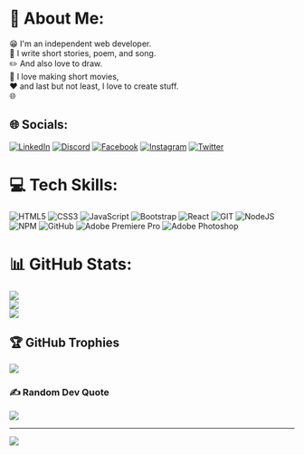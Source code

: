 # 💫 About Me:
😁 I'm an independent web developer.<br>🙌 I write short stories, poem, and song.<br>:pencil2: And also love to draw.<br>:movie_camera: I love making short movies,<br>❤ and last but not least, I love to create stuff.<br> 🌐

## 🌐 Socials:
[![LinkedIn](https://img.shields.io/badge/LinkedIn-%230077B5.svg?logo=linkedin&logoColor=white)](https://linkedin.com/in/pingu-9b69a6259) [![Discord](https://img.shields.io/badge/Discord-%237289DA.svg?logo=discord&logoColor=white)](https://discord.gg/https://discord.gg/fqHJQU8egG) [![Facebook](https://img.shields.io/badge/Facebook-%231877F2.svg?logo=Facebook&logoColor=white)](https://facebook.com/pingu.101493) [![Instagram](https://img.shields.io/badge/Instagram-%23E4405F.svg?logo=Instagram&logoColor=white)](https://instagram.com/object_vis) [![Twitter](https://img.shields.io/badge/Twitter-%231DA1F2.svg?logo=Twitter&logoColor=white)](https://twitter.com/object_vis) 

# 💻 Tech Skills:
![HTML5](https://img.shields.io/badge/html5-%23E34F26.svg?style=for-the-badge&logo=html5&logoColor=white) ![CSS3](https://img.shields.io/badge/css3-%231572B6.svg?style=for-the-badge&logo=css3&logoColor=white) ![JavaScript](https://img.shields.io/badge/javascript-%23323330.svg?style=for-the-badge&logo=javascript&logoColor=%23F7DF1E) ![Bootstrap](https://img.shields.io/badge/bootstrap-%23563D7C.svg?style=for-the-badge&logo=bootstrap&logoColor=white) ![React](https://img.shields.io/badge/react-%2320232a.svg?style=for-the-badge&logo=react&logoColor=%2361DAFB) ![GIT](https://img.shields.io/badge/Git-fc6d26?style=for-the-badge&logo=git&logoColor=white) ![NodeJS](https://img.shields.io/badge/node.js-6DA55F?style=for-the-badge&logo=node.js&logoColor=white) ![NPM](https://img.shields.io/badge/NPM-%23000000.svg?style=for-the-badge&logo=npm&logoColor=white) ![GitHub](https://img.shields.io/badge/GitHub-%23121011.svg?style=for-the-badge&logo=github&logoColor=white) ![Adobe Premiere Pro](https://img.shields.io/badge/Adobe%20Premiere%20Pro-9999FF.svg?style=for-the-badge&logo=Adobe%20Premiere%20Pro&logoColor=white) ![Adobe Photoshop](https://img.shields.io/badge/adobephotoshop-%2331A8FF.svg?style=for-the-badge&logo=adobephotoshop&logoColor=white)

# 📊 GitHub Stats:
![](https://github-readme-stats.vercel.app/api?username=freshtildeath009&theme=dark&hide_border=false&include_all_commits=false&count_private=false)<br/>
![](https://github-readme-streak-stats.herokuapp.com/?user=freshtildeath009&theme=dark&hide_border=false)<br/>
![](https://github-readme-stats.vercel.app/api/top-langs/?username=freshtildeath009&theme=dark&hide_border=false&include_all_commits=false&count_private=false&layout=compact)

## 🏆 GitHub Trophies
![](https://github-profile-trophy.vercel.app/?username=freshtildeath009&theme=apprentice&no-frame=false&no-bg=true&margin-w=4)

### ✍️ Random Dev Quote
![](https://quotes-github-readme.vercel.app/api?type=vetical&theme=dark)

---
[![](https://visitcount.itsvg.in/api?id=freshtildeath009&icon=7&color=12)](https://visitcount.itsvg.in)

<!-- Proudly created with GPRM ( https://gprm.itsvg.in ) -->
